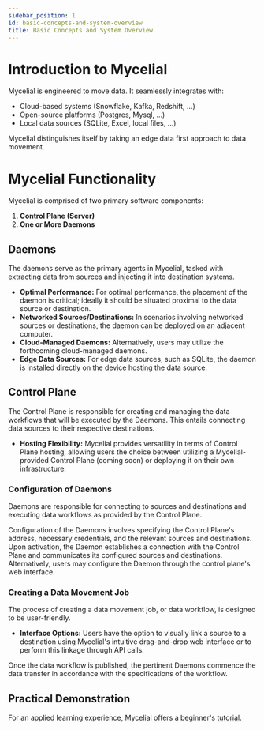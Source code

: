 ```yaml
---
sidebar_position: 1
id: basic-concepts-and-system-overview
title: Basic Concepts and System Overview
---
```


# Introduction to Mycelial

Mycelial is engineered to move data. It seamlessly integrates with:
 * Cloud-based systems (Snowflake, Kafka, Redshift, ...)
 * Open-source platforms (Postgres, Mysql, ...)
 * Local data sources (SQLite, Excel, local files, ...)
 
Mycelial distinguishes itself by taking an edge data first approach to data movement. 

# Mycelial Functionality

Mycelial is comprised of two primary software components: 

1. **Control Plane (Server)**
2. **One or More Daemons**

## Daemons

The daemons serve as the primary agents in Mycelial, tasked with extracting data from sources and injecting it into destination systems. 

- **Optimal Performance:** For optimal performance, the placement of the daemon is critical; ideally it should be situated proximal to the data source or destination.
- **Networked Sources/Destinations:** In scenarios involving networked sources or destinations, the daemon can be deployed on an adjacent computer.
- **Cloud-Managed Daemons:** Alternatively, users may utilize the forthcoming cloud-managed daemons.
- **Edge Data Sources:** For edge data sources, such as SQLite, the daemon is installed directly on the device hosting the data source.

## Control Plane

The Control Plane is responsible for creating and managing the data workflows that will be executed by the Daemons. This entails connecting data sources to their respective destinations. 

- **Hosting Flexibility:** Mycelial provides versatility in terms of Control Plane hosting, allowing users the choice between utilizing a Mycelial-provided Control Plane (coming soon) or deploying it on their own infrastructure.

### Configuration of Daemons

Daemons are responsible for connecting to sources and destinations and executing data workflows as provided by the Control Plane. 

Configuration of the Daemons involves specifying the Control Plane's address, necessary credentials, and the relevant sources and destinations. Upon activation, the Daemon establishes a connection with the Control Plane and communicates its configured sources and destinations. Alternatively, users may configure the Daemon through the control plane's web interface.

### Creating a Data Movement Job

The process of creating a data movement job, or data workflow, is designed to be user-friendly.

- **Interface Options:** Users have the option to visually link a source to a destination using Mycelial's intuitive drag-and-drop web interface or to perform this linkage through API calls.

Once the data workflow is published, the pertinent Daemons commence the data transfer in accordance with the specifications of the workflow.

## Practical Demonstration

For an applied learning experience, Mycelial offers a beginner's [tutorial](./tutorial.md).

